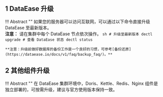 ## 1 DataEase 升级

!!! Abstract ""
	如果您的服务器可以访问互联网，可以通过以下命令直接升级 DataEase 至最新版本。  
	**注意：** 请在集群中每个 DataEase 节点依次操作。
	```sh
	# 升级至最新版本
	dectl upgrade
	# 查看 DataEase 状态
	dectl status
	```

	**注意：升级前做好数据库的备份工作是一个良好的习惯，可参考[备份还原](https://dataease.io/docs/v1/faq/backup_faq/)。**

## 2 其他组件升级

!!! Abstract ""
	在 DataEase 集群环境中，Doris、Kettle、Redis、Nginx 组件是独立部署的，可按需升级，建议与官方使用版本保持一致。